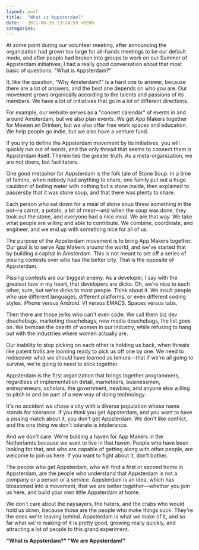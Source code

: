 ```yaml
---
layout: post
title:  "What is Appsterdam?"
date:   2011-06-30 13:24:59 +0200
categories: 
---
```



At some point during our volunteer meeting, after announcing the organization had grown too large for all-hands meetings to be our default mode, and after people had broken into groups to work on our Summer of Appsterdam initiatives, I had a really good conversation about that most basic of questions: "What is Appsterdam?"It, like the question, "Why Amsterdam?" is a hard one to answer, because there are a lot of answers, and the best one depends on who you are. Our movement grows organically according to the talents and passions of its members. We have a lot of initiatives that go in a lot of different directions.For example, our website serves as a "concert calendar" of events in and around Amsterdam, but we also plan events. We get App Makers together for Meeten en Drinken, but we also offer free work spaces and education. We help people go indie, but we also have a venture fund.If you try to define the Appsterdam movement by its initiatives, you will quickly run out of words, and the only thread that seems to connect them is Appsterdam itself. Therein lies the greater truth. As a meta-organization, we are not doers, but facilitators.One good metaphor for Appsterdam is the folk tale of Stone Soup. In a time of famine, when nobody had anything to share, one family put out a huge cauldron of boiling water with nothing but a stone inside, then explained to passersby that it was stone soup, and that there was plenty to share.Each person who sat down for a meal of stone soup threw something in the pot—a carrot, a potato, a bit of meat—and when the soup was done, they took out the stone, and everyone had a nice meal. We are that way. We take what people are willing and able to contribute. We combine, coordinate, and engineer, and we end up with something nice for all of us.The purpose of the Appsterdam movement is to bring App Makers together. Our goal is to serve App Makers around the world, and we've started that by building a capital in Amsterdam. This is not meant to set off a series of pissing contests over who has the better city. That is the opposite of Appsterdam.Pissing contests are our biggest enemy. As a developer, I say with the greatest love in my heart, that developers are dicks. Oh, we're nice to each other, sure, but we're dicks to most people. Think about it. We insult people who use different languages, different platforms, or even different coding styles. iPhone versus Android. VI versus EMACS. Spaces versus tabs.Then there are those jerks who can't even code. We call them biz dev douchebags, marketing douchebags, new media douchebags, the list goes on. We bemoan the dearth of women in our industry, while refusing to hang out with the industries where women actually are. Our inability to stop picking on each other is holding us back, when threats like patent trolls are looming ready to pick us off one by one. We need to rediscover what we should have learned as lemurs—that if we're all going to survive, we're going to need to stick together.Appsterdam is the first organization that brings together programmers, regardless of implementation detail, marketeers, businessmen, entrepreneurs, scholars, the government, newbies, and anyone else willing to pitch in and be part of a new way of doing technology.It's no accident we chose a city with a diverse population whose name stands for tolerance. If you think you get Appsterdam, and you want to have a pissing match about it, you don't get Appsterdam. We don't like conflict, and the one thing we don't tolerate is intolerance.And we don't care. We're bulding a haven for App Makers in the Netherlands because we want to live in that haven. People who have been looking for that, and who are capable of getting along with other people, are welcome to join us here. If you want to fight about it, don't bother.The people who get Appsterdam, who will find a first or second home in Appsterdam, are the people who understand that Appsterdam is not a company or a person or a service. Appsterdam is an idea, which has blossomed into a movement, that we are better together—whether you join us here, and build your own little Appsterdam at home.We don't care about the naysayers, the haters, and the crabs who would hold us down, because those are the people who make things suck. They're the ones we're leaving behind. Appsterdam is what we make of it, and so far what we're making of it is pretty good, growing really quickly, and attracting a lot of people to this grand experiment. <strong>"What is Appsterdam?" "We are Appsterdam!"</strong>



